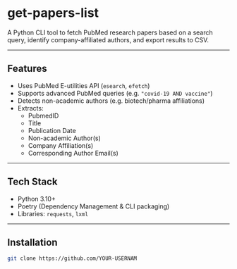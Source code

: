# get-papers-list
A Python CLI tool to fetch PubMed research papers based on a search query, identify company-affiliated authors, and export results to CSV.

---

## Features

- Uses PubMed E-utilities API (`esearch`, `efetch`)
- Supports advanced PubMed queries (e.g. `"covid-19 AND vaccine"`)
- Detects non-academic authors (e.g. biotech/pharma affiliations)
- Extracts:
  - PubmedID
  - Title
  - Publication Date
  - Non-academic Author(s)
  - Company Affiliation(s)
  - Corresponding Author Email(s)

---

## Tech Stack

- Python 3.10+
- Poetry (Dependency Management & CLI packaging)
- Libraries: `requests`, `lxml`

---

## Installation

```bash
git clone https://github.com/YOUR-USERNAM
